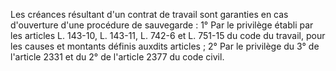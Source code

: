 Les créances résultant d'un contrat de travail sont garanties en cas d'ouverture d'une procédure de sauvegarde : 1° Par le privilège établi par les articles L. 143-10, L. 143-11, L. 742-6 et L. 751-15 du code du travail, pour les causes et montants définis auxdits articles ; 2° Par le privilège du 3° de l'article 2331 et du 2° de l'article 2377 du code civil.

